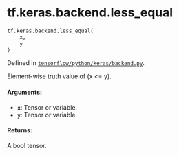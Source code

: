 <div itemscope itemtype="http://developers.google.com/ReferenceObject">
<meta itemprop="name" content="tf.keras.backend.less_equal" />
<meta itemprop="path" content="Stable" />
</div>

# tf.keras.backend.less_equal

``` python
tf.keras.backend.less_equal(
    x,
    y
)
```



Defined in [`tensorflow/python/keras/backend.py`](/code/stable/tensorflow/python/keras/backend.py).

Element-wise truth value of (x <= y).

#### Arguments:

* <b>`x`</b>: Tensor or variable.
* <b>`y`</b>: Tensor or variable.


#### Returns:

A bool tensor.